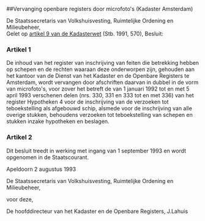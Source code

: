 <meta http-equiv='Content-Type' content='text/html; charset=utf-8' />

##Vervanging openbare registers door microfoto's (Kadaster Amsterdam)

De Staatssecretaris van Volkshuisvesting, Ruimtelijke Ordening en Milieubeheer,  
Gelet op [artikel 9 van de Kadasterwet](../../../../../../../../../wet/kadasterwet/BWBR0004541/README.md) (Stb. 1991, 570),
Besluit:    

### Artikel  1  

De inhoud van het register van inschrijving van feiten die betrekking hebben op schepen en de rechten waaraan deze onderworpen zijn, gehouden aan het kantoor van de Dienst van het Kadaster en de Openbare Registers te Amsterdam, wordt vervangen door afschriften daarvan in dubbel in de vorm van microfoto's, voor zover het betreft de van 1 januari 1992 tot en met 5 april 1993 verschenen delen (nrs. 330, 331 en 333 tot en met 336) van het register Hypotheken 4 voor de inschrijving van de verzoeken tot teboekstelling als afgebouwd schip, alsmede voor de inschrijving van alle overige stukken, behoudens verzoeken tot teboekstelling van schepen en stukken inzake hypotheken en beslagen.  

### Artikel  2  

Dit besluit treedt in werking met ingang van 1 september 1993 en wordt opgenomen in de Staatscourant.  

Apeldoorn 
2 augustus 1993    

De 
Staatssecretaris van Volkshuisvesting, Ruimtelijke Ordening en Milieubeheer, 

voor deze, 

De 
hoofddirecteur van het Kadaster en de Openbare Registers, 
J.Lahuis    

